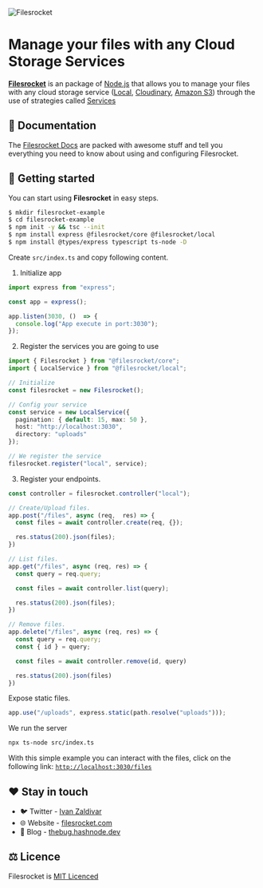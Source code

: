 ![Filesrocket](https://user-images.githubusercontent.com/64434514/185008388-b73e0f07-7d2f-441c-9fb8-cf2fd0dd8f49.png)

# Manage your files with any Cloud Storage Services

[**Filesrocket**](https://filesrocket.com/) is an package of [Node.js](https://nodejs.org/en/) that allows you to manage your files with any cloud storage service ([Local](https://filesrocket.com/services/local.html), [Cloudinary](https://filesrocket.com/services/cloudinary.html), [Amazon S3](https://filesrocket.com/services/amazon-s3.html)) through the use of strategies called [Services](https://filesrocket.com/overview/services.html)

## 📙 Documentation

The [Filesrocket Docs](https://filesrocket.com/) are packed with awesome stuff and tell you everything you need to know about using and configuring Filesrocket.
  
## 🚀 Getting started

You can start using **Filesrocket** in easy steps.

```bash
$ mkdir filesrocket-example
$ cd filesrocket-example
$ npm init -y && tsc --init
$ npm install express @filesrocket/core @filesrocket/local
$ npm install @types/express typescript ts-node -D
```

Create `src/index.ts` and copy following content.

1. Initialize app

```ts
import express from "express";

const app = express();

app.listen(3030, ()  => {
  console.log("App execute in port:3030");
});
```

2. Register the services you are going to use

```ts
import { Filesrocket } from "@filesrocket/core";
import { LocalService } from "@filesrocket/local";

// Initialize
const filesrocket = new Filesrocket();

// Config your service
const service = new LocalService({
  pagination: { default: 15, max: 50 },
  host: "http://localhost:3030",
  directory: "uploads"
});

// We register the service
filesrocket.register("local", service);
```

3. Register your endpoints.

```ts
const controller = filesrocket.controller("local");

// Create/Upload files.
app.post("/files", async (req,  res) => {
  const files = await controller.create(req, {});

  res.status(200).json(files);
})

// List files.
app.get("/files", async (req, res) => {
  const query = req.query;

  const files = await controller.list(query);

  res.status(200).json(files);
})

// Remove files.
app.delete("/files", async (req, res) => {
  const query = req.query;
  const { id } = query;

  const files = await controller.remove(id, query)

  res.status(200).json(files)
})
```

Expose static files.

```ts
app.use("/uploads", express.static(path.resolve("uploads")));
```

We run the server

```bash
npx ts-node src/index.ts
```

With this simple example you can interact with the files, click on the following link: [`http://localhost:3030/files`](http://localhost:3030/files)

## ❤️ Stay in touch

- 🐦 Twitter - [Ivan Zaldivar](https://twitter.com/thebug404)
- 🌐 Website - [filesrocket.com](https://filesrocket.com/)
- 📝 Blog - [thebug.hashnode.dev](https://thebug.hashnode.dev/)

## ⚖️ Licence

Filesrocket is [MIT Licenced](/LICENCE)

